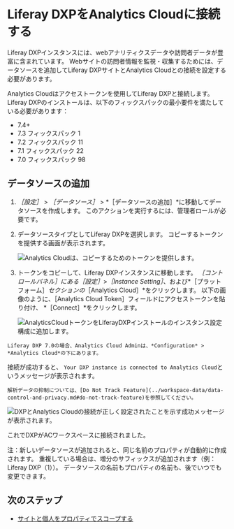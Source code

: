 # Liferay DXPをAnalytics Cloudに接続する

Liferay DXPインスタンスには、webアナリティクスデータや訪問者データが豊富に含まれています。 Webサイトの訪問者情報を監視・収集するためには、データソースを追加してLiferay DXPサイトとAnalytics Cloudとの接続を設定する必要があります。

Analytics Cloudはアクセストークンを使用してLiferay DXPと接続します。 Liferay DXPのインストールは、以下のフィックスパックの最小要件を満たしている必要があります：

* 7.4+
* 7.3 フィックスパック 1
* 7.2 フィックスパック 11
* 7.1 フィックスパック 22
* 7.0 フィックスパック 98

## データソースの追加

1. *［設定］* > *［データソース］* > *［データソースの追加］*に移動してデータソースを作成します。 このアクションを実行するには、管理者ロールが必要です。

1. データソースタイプとしてLiferay DXPを選択します。 コピーするトークンを提供する画面が表示されます。

      ![Analytics Cloudは、コピーするためのトークンを提供します。](connecting-liferay-dxp-to-analytics-cloud/images/01.png)

1. トークンをコピーして、Liferay DXPインスタンスに移動します。 *［コントロールパネル］*にある*［設定］*>*［Instance Setting］*、および*［プラットフォーム］*セクションの*［Analytics Cloud］*をクリックします。 以下の画像のように、［Analytics Cloud Token］フィールドにアクセストークンを貼り付け、 *［Connect］*をクリックします。

      ![AnalyticsCloudトークンをLiferayDXPインストールのインスタンス設定構成に追加します。](connecting-liferay-dxp-to-analytics-cloud/images/02.png)

```{note}
Liferay DXP 7.0の場合、Analytics Cloud Adminは、*Configuration* > *Analytics Cloud*の下にあります。
```

接続が成功すると、 `Your DXP instance is connected to Analytics Cloud`というメッセージが表示されます。

```{note}
解析データの抑制については、[Do Not Track Feature](../workspace-data/data-control-and-privacy.md#do-not-track-feature)を参照してください。
```

![DXPとAnalytics Cloudの接続が正しく設定されたことを示す成功メッセージが表示されます。](connecting-liferay-dxp-to-analytics-cloud/images/03.png)

これでDXPがACワークスペースに接続されました。

注：新しいデータソースが追加されると、同じ名前のプロパティが自動的に作成されます。 重複している場合は、増分のサフィックスが追加されます（例：Liferay DXP（1））。 データソースの名前もプロパティの名前も、後でいつでも変更できます。

## 次のステップ

* [サイトと個人をプロパティでスコープする](./scoping-sites-and-individuals-using-properties.md)
